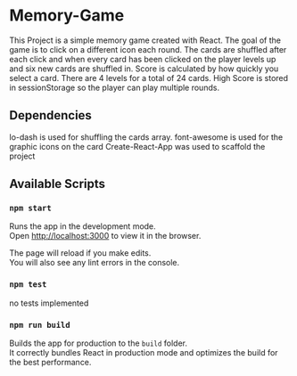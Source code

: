 # Memory-Game

This Project is a simple memory game created with React.  The goal of the game is to click on a different icon each round.  The cards are shuffled after each click and when every card has been clicked on the player levels up and six new cards are shuffled in.  Score is calculated by how quickly you select a card.  There are 4 levels for a total of 24 cards.  High Score is stored in sessionStorage so the player can play multiple rounds.

## Dependencies

lo-dash is used for shuffling the cards array.
font-awesome is used for the graphic icons on the card
Create-React-App was used to scaffold the project

## Available Scripts

### `npm start`

Runs the app in the development mode.\
Open [http://localhost:3000](http://localhost:3000) to view it in the browser.

The page will reload if you make edits.\
You will also see any lint errors in the console.

### `npm test`

no tests implemented

### `npm run build`

Builds the app for production to the `build` folder.\
It correctly bundles React in production mode and optimizes the build for the best performance.







